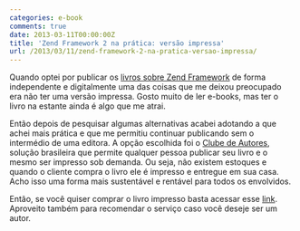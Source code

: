 ```yaml
---
categories: e-book
comments: true
date: 2013-03-11T00:00:00Z
title: 'Zend Framework 2 na prática: versão impressa'
url: /2013/03/11/zend-framework-2-na-pratica-versao-impressa/
---
```


Quando optei por publicar os [livros sobre Zend Framework](http://www.zfnapratica.com.br) de forma independente e digitalmente uma das coisas que me deixou preocupado era não ter uma versão impressa. Gosto muito de ler e-books, mas ter o livro na estante ainda é algo que me atrai.

Então depois de pesquisar algumas alternativas acabei adotando a que achei mais prática e que me permitiu continuar publicando sem o intermédio de uma editora. A opção escolhida foi o [Clube de Autores](https://www.clubedeautores.com.br/), solução brasileira que permite qualquer pessoa publicar seu livro e o mesmo ser impresso sob demanda. Ou seja, não existem estoques e quando o cliente compra o livro ele é impresso e entregue em sua casa. 
Acho isso uma forma mais sustentável e rentável para todos os envolvidos. 

Então, se você quiser comprar o livro impresso basta acessar esse [link](https://www.clubedeautores.com.br/book/141791--Zend_Framework_2_na_pratica). Aproveito também para recomendar o serviço caso você deseje ser um autor.
